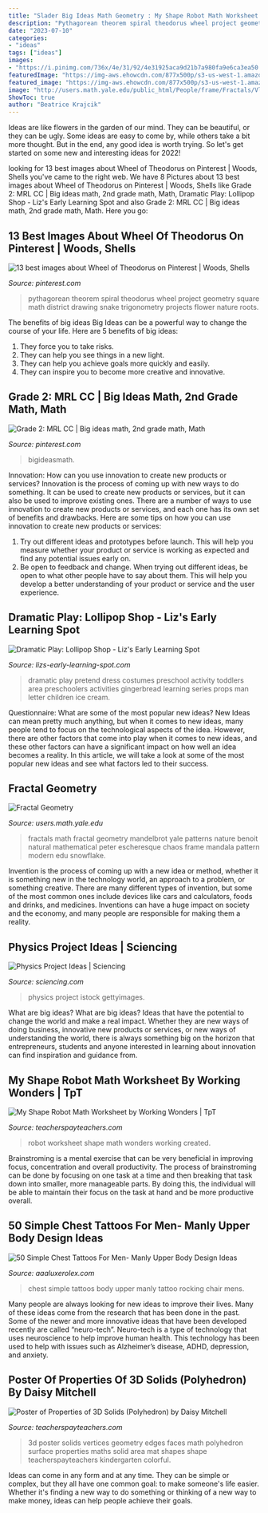 ```yaml
---
title: "Slader Big Ideas Math Geometry : My Shape Robot Math Worksheet By Working Wonders"
description: "Pythagorean theorem spiral theodorus wheel project geometry square math district drawing snake trigonometry projects flower nature roots"
date: "2023-07-10"
categories:
- "ideas"
tags: ["ideas"]
images:
- "https://i.pinimg.com/736x/4e/31/92/4e31925aca9d21b7a980fa9e6ca3ea50.jpg"
featuredImage: "https://img-aws.ehowcdn.com/877x500p/s3-us-west-1.amazonaws.com/contentlab.studiod/getty/0aaf42d422ef4aaf8025d96c27b17f51"
featured_image: "https://img-aws.ehowcdn.com/877x500p/s3-us-west-1.amazonaws.com/contentlab.studiod/getty/0aaf42d422ef4aaf8025d96c27b17f51"
image: "http://users.math.yale.edu/public_html/People/frame/Fractals/Vlinders.gif"
ShowToc: true
author: "Beatrice Krajcik"
---
```



Ideas are like flowers in the garden of our mind. They can be beautiful, or they can be ugly. Some ideas are easy to come by, while others take a bit more thought. But in the end, any good idea is worth trying. So let's get started on some new and interesting ideas for 2022!

	

		
looking for 13 best images about Wheel of Theodorus on Pinterest | Woods, Shells you've came to the right web. We have 8 Pictures about 13 best images about Wheel of Theodorus on Pinterest | Woods, Shells like Grade 2: MRL CC | Big ideas math, 2nd grade math, Math, Dramatic Play: Lollipop Shop - Liz&#039;s Early Learning Spot and also Grade 2: MRL CC | Big ideas math, 2nd grade math, Math. Here you go:
		
    
## 13 Best Images About Wheel Of Theodorus On Pinterest | Woods, Shells

<img loading=lazy src="https://s-media-cache-ak0.pinimg.com/736x/cf/ba/28/cfba28a94bd1897aa805186594a5f154--pythagorean-theorem-trigonometry.jpg" onerror="this.onerror=null;this.src='https://tse4.mm.bing.net/th?id=OIP.0_a9a335sR6fMNVW1D8chAHaKJ&amp;pid=15.1';" alt="13 best images about Wheel of Theodorus on Pinterest | Woods, Shells">

_Source: pinterest.com_

>pythagorean theorem spiral theodorus wheel project geometry square math district drawing snake trigonometry projects flower nature roots. 

	

The benefits of big ideas
Big Ideas can be a powerful way to change the course of your life. Here are 5 benefits of big ideas:
1. They force you to take risks.
2. They can help you see things in a new light.
3. They can help you achieve goals more quickly and easily.
4. They can inspire you to become more creative and innovative.

    
## Grade 2: MRL CC | Big Ideas Math, 2nd Grade Math, Math

<img loading=lazy src="https://i.pinimg.com/736x/4e/31/92/4e31925aca9d21b7a980fa9e6ca3ea50.jpg" onerror="this.onerror=null;this.src='https://tse4.mm.bing.net/th?id=OIP.dpjCEDWKo44H2bbgHeQfAwAAAA&amp;pid=15.1';" alt="Grade 2: MRL CC | Big ideas math, 2nd grade math, Math">

_Source: pinterest.com_

>bigideasmath. 

	

Innovation: How can you use innovation to create new products or services?
Innovation is the process of coming up with new ways to do something. It can be used to create new products or services, but it can also be used to improve existing ones. There are a number of ways to use innovation to create new products or services, and each one has its own set of benefits and drawbacks. Here are some tips on how you can use innovation to create new products or services: 
1. Try out different ideas and prototypes before launch. This will help you measure whether your product or service is working as expected and find any potential issues early on. 
2. Be open to feedback and change. When trying out different ideas, be open to what other people have to say about them. This will help you develop a better understanding of your product or service and the user experience. 

    
## Dramatic Play: Lollipop Shop - Liz&#039;s Early Learning Spot

<img loading=lazy src="https://www.lizs-early-learning-spot.com/wp-content/uploads/2015/09/Dramatic-Play-Series.png" onerror="this.onerror=null;this.src='https://tse1.mm.bing.net/th?id=OIP.ibCvsoGZuiHIUSuoPPRjAQHaLH&amp;pid=15.1';" alt="Dramatic Play: Lollipop Shop - Liz&#039;s Early Learning Spot">

_Source: lizs-early-learning-spot.com_

>dramatic play pretend dress costumes preschool activity toddlers area preschoolers activities gingerbread learning series props man letter children ice cream. 

	

Questionnaire: What are some of the most popular new ideas?
New Ideas can mean pretty much anything, but when it comes to new ideas, many people tend to focus on the technological aspects of the idea. However, there are other factors that come into play when it comes to new ideas, and these other factors can have a significant impact on how well an idea becomes a reality. In this article, we will take a look at some of the most popular new ideas and see what factors led to their success.

    
## Fractal Geometry

<img loading=lazy src="http://users.math.yale.edu/public_html/People/frame/Fractals/Vlinders.gif" onerror="this.onerror=null;this.src='https://tse4.mm.bing.net/th?id=OIP.veBM4G9jeUU2AJJMj9apDgHaHE&amp;pid=15.1';" alt="Fractal Geometry">

_Source: users.math.yale.edu_

>fractals math fractal geometry mandelbrot yale patterns nature benoit natural mathematical peter escheresque chaos frame mandala pattern modern edu snowflake. 

	

Invention is the process of coming up with a new idea or method, whether it is something new in the technology world, an approach to a problem, or something creative. There are many different types of invention, but some of the most common ones include devices like cars and calculators, foods and drinks, and medicines. Inventions can have a huge impact on society and the economy, and many people are responsible for making them a reality.

    
## Physics Project Ideas | Sciencing

<img loading=lazy src="https://img-aws.ehowcdn.com/877x500p/s3-us-west-1.amazonaws.com/contentlab.studiod/getty/0aaf42d422ef4aaf8025d96c27b17f51" onerror="this.onerror=null;this.src='https://tse3.mm.bing.net/th?id=OIP.yhdxDOHSqG014I1IRUghqwHaEO&amp;pid=15.1';" alt="Physics Project Ideas | Sciencing">

_Source: sciencing.com_

>physics project istock gettyimages. 

	

What are big ideas?
What are big ideas? Ideas that have the potential to change the world and make a real impact. Whether they are new ways of doing business, innovative new products or services, or new ways of understanding the world, there is always something big on the horizon that entrepreneurs, students and anyone interested in learning about innovation can find inspiration and guidance from.

    
## My Shape Robot Math Worksheet By Working Wonders | TpT

<img loading=lazy src="https://ecdn.teacherspayteachers.com/thumbitem/My-Shape-Robot-Math-Worksheet-3160705-1500873713/original-3160705-1.jpg" onerror="this.onerror=null;this.src='https://tse3.mm.bing.net/th?id=OIP.yF352TeQ8byMws2UgGj7-gAAAA&amp;pid=15.1';" alt="My Shape Robot Math Worksheet by Working Wonders | TpT">

_Source: teacherspayteachers.com_

>robot worksheet shape math wonders working created. 

	

Brainstroming is a mental exercise that can be very beneficial in improving focus, concentration and overall productivity. The process of brainstroming can be done by focusing on one task at a time and then breaking that task down into smaller, more manageable parts. By doing this, the individual will be able to maintain their focus on the task at hand and be more productive overall.

    
## 50 Simple Chest Tattoos For Men- Manly Upper Body Design Ideas

<img loading=lazy src="https://aaaluxerolex.com/images/50_simple_chest_tattoos_for_men-_manly_upper_body_design_ideas_26.jpg" onerror="this.onerror=null;this.src='https://tse1.mm.bing.net/th?id=OIP.ry7AWv5mGzKYXBKezQCv6AHaHa&amp;pid=15.1';" alt="50 Simple Chest Tattoos For Men- Manly Upper Body Design Ideas">

_Source: aaaluxerolex.com_

>chest simple tattoos body upper manly tattoo rocking chair mens. 

	

Many people are always looking for new ideas to improve their lives. Many of these ideas come from the research that has been done in the past. Some of the newer and more innovative ideas that have been developed recently are called “neuro-tech”. Neuro-tech is a type of technology that uses neuroscience to help improve human health. This technology has been used to help with issues such as Alzheimer’s disease, ADHD, depression, and anxiety.

    
## Poster Of Properties Of 3D Solids (Polyhedron) By Daisy Mitchell

<img loading=lazy src="https://ecdn.teacherspayteachers.com/thumbitem/Poster-of-Properties-of-3D-Solids-Polyhedron-1345702595/original-282055-1.jpg" onerror="this.onerror=null;this.src='https://tse2.mm.bing.net/th?id=OIP.wCJrMeJA5tcSrApuiahq2wAAAA&amp;pid=15.1';" alt="Poster of Properties of 3D Solids (Polyhedron) by Daisy Mitchell">

_Source: teacherspayteachers.com_

>3d poster solids vertices geometry edges faces math polyhedron surface properties maths solid area mat shapes shape teacherspayteachers kindergarten colorful. 

	

Ideas can come in any form and at any time. They can be simple or complex, but they all have one common goal: to make someone's life easier. Whether it's finding a new way to do something or thinking of a new way to make money, ideas can help people achieve their goals.

